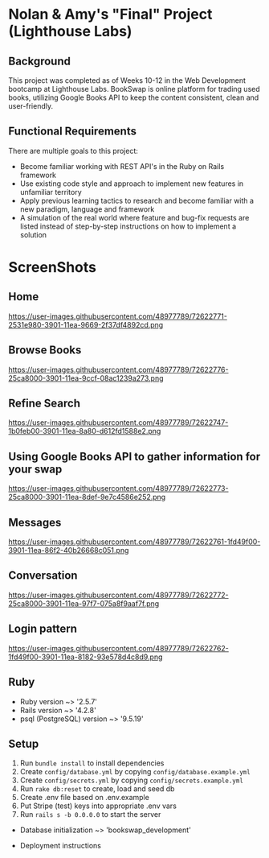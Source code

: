 
​

# Nolan & Amy's "Final" Project (Lighthouse Labs)

## Background

This project was completed as of Weeks 10-12 in the Web Development bootcamp at Lighthouse Labs. BookSwap is online platform for trading used books, utilizing Google Books API to keep the content consistent, clean and user-friendly.

## Functional Requirements

There are multiple goals to this project:

- Become familiar working with REST API's in the Ruby on Rails framework
- Use existing code style and approach to implement new features in unfamiliar territory
- Apply previous learning tactics to research and become familiar with a new paradigm, language and framework
- A simulation of the real world where feature and bug-fix requests are listed instead of step-by-step instructions on how to implement a solution

# ScreenShots 
## Home 
https://user-images.githubusercontent.com/48977789/72622771-2531e980-3901-11ea-9669-2f37df4892cd.png
## Browse Books 
https://user-images.githubusercontent.com/48977789/72622776-25ca8000-3901-11ea-9ccf-08ac1239a273.png
## Refine Search 
https://user-images.githubusercontent.com/48977789/72622747-1b0feb00-3901-11ea-8a80-d612fd1588e2.png
## Using Google Books API to gather information for your swap 
https://user-images.githubusercontent.com/48977789/72622773-25ca8000-3901-11ea-8def-9e7c4586e252.png
## Messages 
https://user-images.githubusercontent.com/48977789/72622761-1fd49f00-3901-11ea-86f2-40b26668c051.png
## Conversation 
https://user-images.githubusercontent.com/48977789/72622772-25ca8000-3901-11ea-97f7-075a8f9aaf7f.png
## Login pattern 
https://user-images.githubusercontent.com/48977789/72622762-1fd49f00-3901-11ea-8182-93e578d4c8d9.png

## Ruby

* Ruby version ~> '2.5.7'
* Rails version ~> '4.2.8'
* psql (PostgreSQL) version ~> '9.5.19'

## Setup

1. Run `bundle install` to install dependencies
2. Create `config/database.yml` by copying `config/database.example.yml`
3. Create `config/secrets.yml` by copying `config/secrets.example.yml`
4. Run `rake db:reset` to create, load and seed db
5. Create .env file based on .env.example
6. Put Stripe (test) keys into appropriate .env vars
7. Run `rails s -b 0.0.0.0` to start the server

* Database initialization ~> 'bookswap_development'

* Deployment instructions